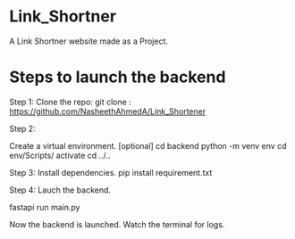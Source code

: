 # Link_Shortner
A Link Shortner website made as a Project.
# Steps to launch the backend


Step 1:
Clone the repo:
 git clone : https://github.com/NasheethAhmedA/Link_Shortener

Step 2:

Create a virtual environment. [optional]
cd backend
python -m venv env
cd env/Scripts/
activate
cd ../..

Step 3:
Install dependencies.
pip install requirement.txt

Step 4:
Lauch the backend.

fastapi run main.py

Now the backend is launched. Watch the terminal for logs.
